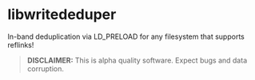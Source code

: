 # libwritededuper

In-band deduplication via LD_PRELOAD for any filesystem that supports reflinks!

> **DISCLAIMER:**  This is alpha quality software. Expect bugs and data corruption.
